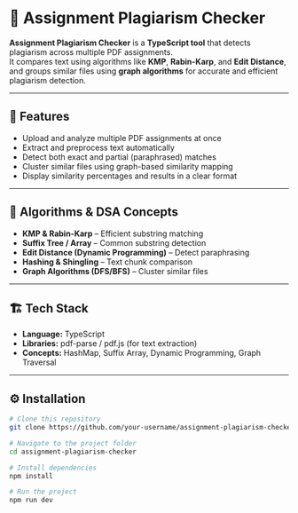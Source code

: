 # 🧾 Assignment Plagiarism Checker

**Assignment Plagiarism Checker** is a **TypeScript tool** that detects plagiarism across multiple PDF assignments.  
It compares text using algorithms like **KMP**, **Rabin-Karp**, and **Edit Distance**, and groups similar files using **graph algorithms** for accurate and efficient plagiarism detection.

---

## 🚀 Features
- Upload and analyze multiple PDF assignments at once  
- Extract and preprocess text automatically  
- Detect both exact and partial (paraphrased) matches  
- Cluster similar files using graph-based similarity mapping  
- Display similarity percentages and results in a clear format  

---

## 🧠 Algorithms & DSA Concepts
- **KMP & Rabin-Karp** – Efficient substring matching  
- **Suffix Tree / Array** – Common substring detection  
- **Edit Distance (Dynamic Programming)** – Detect paraphrasing  
- **Hashing & Shingling** – Text chunk comparison  
- **Graph Algorithms (DFS/BFS)** – Cluster similar files  

---

## 🏗️ Tech Stack
- **Language:** TypeScript  
- **Libraries:** pdf-parse / pdf.js (for text extraction)  
- **Concepts:** HashMap, Suffix Array, Dynamic Programming, Graph Traversal  

---

## ⚙️ Installation

```bash
# Clone this repository
git clone https://github.com/your-username/assignment-plagiarism-checker.git

# Navigate to the project folder
cd assignment-plagiarism-checker

# Install dependencies
npm install

# Run the project
npm run dev
